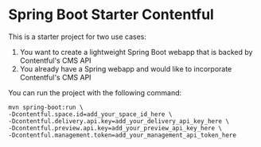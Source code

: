 # Spring Boot Starter Contentful

This is a starter project for two use cases:

1. You want to create a lightweight Spring Boot webapp that is backed by Contentful's CMS API
2. You already have a Spring webapp and would like to incorporate Contentful's CMS API

You can run the project with the following command:

```
mvn spring-boot:run \
-Dcontentful.space.id=add_your_space_id_here \
-Dcontentful.delivery.api.key=add_your_delivery_api_key_here \
-Dcontentful.preview.api.key=add_your_preview_api_key_here \
-Dcontentful.management.token=add_your_management_api_token_here
```
